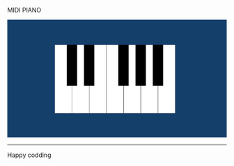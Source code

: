 
MIDI PIANO   
 
![Alt text](<Screenshot 2024-01-07 130135.png>)

------------------------------
Happy codding


   